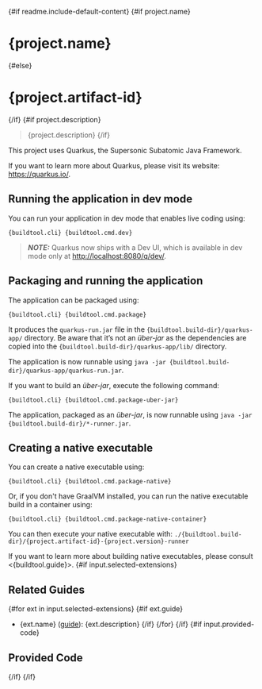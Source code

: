 {#if readme.include-default-content}
{#if project.name}
# {project.name}
{#else}
# {project.artifact-id}
{/if}
{#if project.description}

> {project.description}
{/if}

This project uses Quarkus, the Supersonic Subatomic Java Framework.

If you want to learn more about Quarkus, please visit its website: <https://quarkus.io/>.

## Running the application in dev mode

You can run your application in dev mode that enables live coding using:

```shell script
{buildtool.cli} {buildtool.cmd.dev}
```

> **_NOTE:_**  Quarkus now ships with a Dev UI, which is available in dev mode only at <http://localhost:8080/q/dev/>.

## Packaging and running the application

The application can be packaged using:

```shell script
{buildtool.cli} {buildtool.cmd.package}
```

It produces the `quarkus-run.jar` file in the `{buildtool.build-dir}/quarkus-app/` directory.
Be aware that it’s not an _über-jar_ as the dependencies are copied into the `{buildtool.build-dir}/quarkus-app/lib/` directory.

The application is now runnable using `java -jar {buildtool.build-dir}/quarkus-app/quarkus-run.jar`.

If you want to build an _über-jar_, execute the following command:

```shell script
{buildtool.cli} {buildtool.cmd.package-uber-jar}
```

The application, packaged as an _über-jar_, is now runnable using `java -jar {buildtool.build-dir}/*-runner.jar`.

## Creating a native executable

You can create a native executable using:

```shell script
{buildtool.cli} {buildtool.cmd.package-native}
```

Or, if you don't have GraalVM installed, you can run the native executable build in a container using:

```shell script
{buildtool.cli} {buildtool.cmd.package-native-container}
```

You can then execute your native executable with: `./{buildtool.build-dir}/{project.artifact-id}-{project.version}-runner`

If you want to learn more about building native executables, please consult <{buildtool.guide}>.
{#if input.selected-extensions}

## Related Guides

{#for ext in input.selected-extensions}
{#if ext.guide}
- {ext.name} ([guide]({ext.guide})): {ext.description}
{/if}
{/for}
{/if}
{#if input.provided-code}

## Provided Code
{/if}
{/if}
